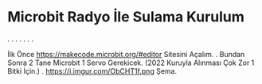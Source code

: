 # Microbit Radyo İle Sulama Kurulum
.
.
.
.
.
.
.



İlk Önce https://makecode.microbit.org/#editor Sitesini Açalım.
.
Bundan Sonra 2 Tane Microbit 1 Servo Gerekicek. (2022 Kuruyla Alınması Çok Zor 1 Bitki İçin.)
.
https://i.imgur.com/ObCHT1f.png Şema.

